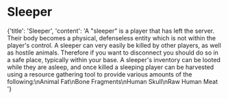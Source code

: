 
# Sleeper

{'title': 'Sleeper', 'content': 'A "sleeper" is a player that has left the server. Their body becomes a physical, defenseless entity which is not within the player\'s control. A sleeper can very easily be killed by other players, as well as hostile animals. Therefore if you want to disconnect you should do so in a safe place, typically within your base. A sleeper\'s inventory can be looted while they are asleep, and once killed a sleeping player can be harvested using a resource gathering tool to provide various amounts of the following:\nAnimal Fat\nBone Fragments\nHuman Skull\nRaw Human Meat '}
